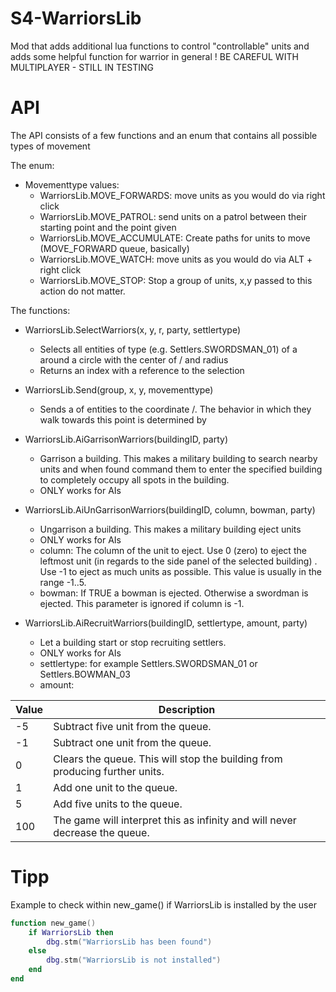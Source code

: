 # S4-WarriorsLib
 Mod that adds additional lua functions to control "controllable" units and adds some helpful function for warrior in general
  ! BE CAREFUL WITH MULTIPLAYER - STILL IN TESTING

# API

The API consists of a few functions and an enum that contains all possible types of movement

The enum:
- Movementtype values:
    - WarriorsLib.MOVE_FORWARDS: move units as you would do via right click
    - WarriorsLib.MOVE_PATROL: send units on a patrol between their starting point and the point given
    - WarriorsLib.MOVE_ACCUMULATE: Create paths for units to move (MOVE_FORWARD queue, basically)
    - WarriorsLib.MOVE_WATCH: move units as you would do via ALT + right click
    - WarriorsLib.MOVE_STOP: Stop a group of units, x,y passed to this action do not matter.

The functions: 
- WarriorsLib.SelectWarriors(x, y, r, party, settlertype)
   - Selects all entities of type <settlertype> (e.g. Settlers.SWORDSMAN_01) of a <party> around a circle with the center of <x>/<y> and radius <r>
   - Returns an index with a reference to the selection

- WarriorsLib.Send(group, x, y, movementtype)
   - Sends a <group> of entities to the coordinate <x>/<y>. The behavior in which they walk towards this point is determined by <movementtype>

- WarriorsLib.AiGarrisonWarriors(buildingID, party)
   - Garrison a building. This makes a military building to search nearby units and when found command them to enter the specified building to completely occupy all spots in the building.
   - ONLY works for AIs
 
- WarriorsLib.AiUnGarrisonWarriors(buildingID, column, bowman, party)
   - Ungarrison a building. This makes a military building eject units
   - ONLY works for AIs
   - column: The column of the unit to eject. Use 0 (zero) to eject the leftmost unit (in regards to the side panel of the selected building) . Use -1 to eject as much units as possible. This value is usually in the range -1..5.
   - bowman: If TRUE a bowman is ejected. Otherwise a swordman is ejected. This parameter is ignored if column is -1.

- WarriorsLib.AiRecruitWarriors(buildingID, settlertype, amount, party)
   - Let a building start or stop recruiting settlers. 
   - ONLY works for AIs
   - settlertype: for example Settlers.SWORDSMAN_01 or Settlers.BOWMAN_03
   - amount: 
	
| Value | Description                                                  |
| ----- | ------------------------------------------------------------ |
| -5    | Subtract five unit from the queue.                           |
| -1    | Subtract one unit from the queue.                            |
| 0     | Clears the queue. This will stop the building from producing further units. |
| 1     | Add one unit to the queue.                                   |
| 5     | Add five units to the queue.                                 |
| 100   | The game will interpret this as infinity and will never decrease the queue. |

# Tipp
Example to check within new_game() if WarriorsLib is installed by the user

```lua
function new_game()
	if WarriorsLib then
		dbg.stm("WarriorsLib has been found")
	else
		dbg.stm("WarriorsLib is not installed")
	end
end

```